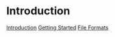 # Introduction

[Introduction](./intro.md)
[Getting Started](./start.md)
[File Formats](./formats.md)
